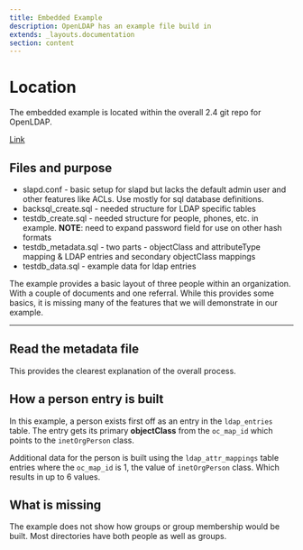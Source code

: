 ```yaml
---
title: Embedded Example
description: OpenLDAP has an example file build in 
extends: _layouts.documentation
section: content
---
```


# Location

The embedded example is located within the overall 2.4 git repo for OpenLDAP.  

[Link](http://www.openldap.org/devel/gitweb.cgi?p=openldap.git;a=tree;f=servers/slapd/back-sql/rdbms_depend/mysql;h=a3e06c2d9f8f17dd1ef6a6b28057a7d02482bf23;hb=refs/heads/OPENLDAP_REL_ENG_2_4)


## Files and purpose

- slapd.conf - basic setup for slapd but lacks the default admin user and other features like ACLs.  Use mostly for sql database definitions.
- backsql_create.sql - needed structure for LDAP specific tables
- testdb_create.sql - needed structure for people, phones, etc. in example. **NOTE**: need to expand password field for use on other hash formats
- testdb_metadata.sql - two parts - objectClass and attributeType mapping & LDAP entries and secondary objectClass mappings
- testdb_data.sql - example data for ldap entries

The example provides a basic layout of three people within an organization.  With a couple of documents and one referral.  While this provides some basics, it is missing many of the features that we will demonstrate in our example.  

---

## Read the metadata file

This provides the clearest explanation of the overall process.

## How a person entry is built

In this example, a person exists first off as an entry in the `ldap_entries` table.  The entry gets its primary **objectClass** from the `oc_map_id` which points to the `inetOrgPerson` class.  

Additional data for the person is built using the `ldap_attr_mappings` table entries where the `oc_map_id` is 1, the value of `inetOrgPerson` class.  Which results in up to 6 values.  

## What is missing

The example does not show how groups or group membership would be built.  Most directories have both people as well as groups.  